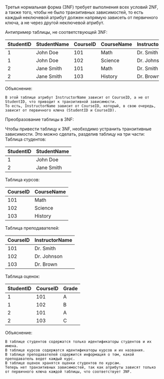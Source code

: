 Третья нормальная форма (3NF) требует выполнения всех условий 2NF, а также того, чтобы не было транзитивных зависимостей, то есть каждый неключевой атрибут должен напрямую зависеть от первичного ключа, а не через другой неключевой атрибут.

Антипример таблицы, не соответствующей 3NF:

| StudentID | StudentName | CourseID | CourseName  | InstructorName |
|-----------|-------------|----------|-------------|----------------|
| 1         | John Doe    | 101      | Math        | Dr. Smith      |
| 1         | John Doe    | 102      | Science     | Dr. Johnson    |
| 2         | Jane Smith  | 101      | Math        | Dr. Smith      |
| 2         | Jane Smith  | 103      | History     | Dr. Brown      |

Объяснение:

    В этой таблице атрибут InstructorName зависит от CourseID, а не от StudentID, что приводит к транзитивной зависимости. 
    То есть, InstructorName зависит от CourseID, который, в свою очередь, зависит от первичного ключа (StudentID и CourseID).

Преобразование таблицы в 3NF:

Чтобы привести таблицу к 3NF, необходимо устранить транзитивные зависимости. Это можно сделать, разделив таблицу на три части:
Таблица студентов:

| StudentID | StudentName |
|-----------|-------------|
| 1         | John Doe    |
| 2         | Jane Smith  |

Таблица курсов:

| CourseID | CourseName |
|----------|------------|
| 101      | Math       |
| 102      | Science    |
| 103      | History    |

Таблица преподавателей:

| CourseID | InstructorName |
|----------|----------------|
| 101      | Dr. Smith      |
| 102      | Dr. Johnson    |
| 103      | Dr. Brown      |

Таблица оценок:

| StudentID | CourseID | Grade |
|-----------|----------|-------|
| 1         | 101      | A     |
| 1         | 102      | B     |
| 2         | 101      | A     |
| 2         | 103      | C     |

Объяснение:

    В таблице студентов содержатся только идентификаторы студентов и их имена.
    В таблице курсов содержатся идентификаторы курсов и их названия.
    В таблице преподавателей содержится информация о том, какой преподаватель ведет каждый курс.
    В таблице оценок хранятся оценки студентов по курсам.
    Теперь нет транзитивных зависимостей, так как атрибуты зависят только от первичного ключа каждой таблицы, что соответствует 3NF.